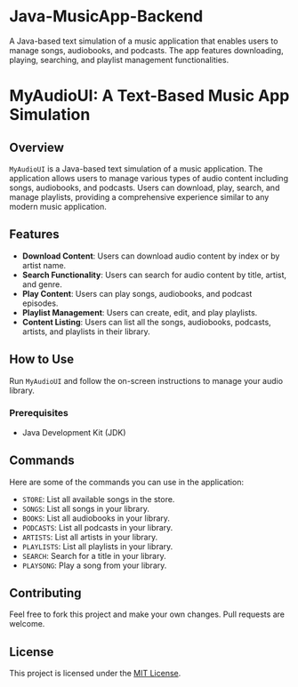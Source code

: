 # Java-MusicApp-Backend
A Java-based text simulation of a music application that enables users to manage songs, audiobooks, and podcasts. The app features downloading, playing, searching, and playlist management functionalities.

# MyAudioUI: A Text-Based Music App Simulation

## Overview
`MyAudioUI` is a Java-based text simulation of a music application. The application allows users to manage various types of audio content including songs, audiobooks, and podcasts. Users can download, play, search, and manage playlists, providing a comprehensive experience similar to any modern music application.

## Features

- **Download Content**: Users can download audio content by index or by artist name.
- **Search Functionality**: Users can search for audio content by title, artist, and genre.
- **Play Content**: Users can play songs, audiobooks, and podcast episodes.
- **Playlist Management**: Users can create, edit, and play playlists.
- **Content Listing**: Users can list all the songs, audiobooks, podcasts, artists, and playlists in their library.
  
## How to Use
Run `MyAudioUI` and follow the on-screen instructions to manage your audio library.

### Prerequisites

- Java Development Kit (JDK)
  
## Commands
Here are some of the commands you can use in the application:

- `STORE`: List all available songs in the store.
- `SONGS`: List all songs in your library.
- `BOOKS`: List all audiobooks in your library.
- `PODCASTS`: List all podcasts in your library.
- `ARTISTS`: List all artists in your library.
- `PLAYLISTS`: List all playlists in your library.
- `SEARCH`: Search for a title in your library.
- `PLAYSONG`: Play a song from your library.

## Contributing
Feel free to fork this project and make your own changes. Pull requests are welcome.

## License
This project is licensed under the [MIT License](LICENSE).

